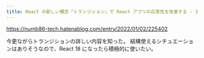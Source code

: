 ```yaml
---
title: React の新しい概念「トランジション」で React アプリの応答性を改善する - 30歳からのプログラミング
---
```


https://numb86-tech.hatenablog.com/entry/2022/01/02/225402

今更ながらトランジションの詳しい内容を知った。
結構使えるシチュエーションはありそうなので、React 18 になったら積極的に使いたい。
